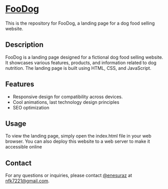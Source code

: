 # [FooDog](https://enesuraz.github.io/foo-dog/)

This is the repository for FooDog, a landing page for a dog food selling website.

## Description

FooDog is a landing page designed for a fictional dog food selling website. It showcases various features, products, and information related to dog nutrition. The landing page is built using HTML, CSS, and JavaScript.

## Features

- Responsive design for compatibility across devices.
- Cool animations, last technology design principles
- SEO optimization

## Usage

To view the landing page, simply open the index.html file in your web browser. You can also deploy this website to a web server to make it accessible online

## Contact

For any questions or inquiries, please contact [@enesuraz](https://github.com/enesuraz) at [nfk7221@gmail.com](mailto:nfk7221@gmail.com).
